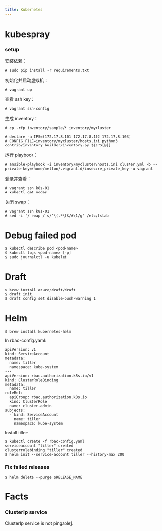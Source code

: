 ```yaml
---
title: Kubernetes
---
```


kubespray
=========

### setup

安装依赖：

    # sudo pip install -r requirements.txt

初始化并启动虚拟机：

    # vagrant up

查看 ssh key：

    # vagrant ssh-config

生成 inventory：

    # cp -rfp inventory/sample/* inventory/mycluster

    # declare -a IPS=(172.17.8.101 172.17.8.102 172.17.8.103)
    # CONFIG_FILE=inventory/mycluster/hosts.ini python3 contrib/inventory_builder/inventory.py ${IPS[@]}

运行 playbook：

    # ansible-playbook -i inventory/mycluster/hosts.ini cluster.yml -b --private-key=/home/mellon/.vagrant.d/insecure_private_key -u vagrant

登录并查看：

    # vagrant ssh k8s-01
    # kubectl get nodes

关闭 swap：

    # vagrant ssh k8s-01
    # sed -i '/ swap / s/^\(.*\)$/#\1/g' /etc/fstab


Debug failed pod
=================

    $ kubectl describe pod <pod-name>
    $ kubectl logs <pod-name> [-p]
    $ sudo journalctl -u kubelet


Draft
=====

    $ brew install azure/draft/draft
    $ draft init
    $ draft config set disable-push-warning 1

Helm
=====

    $ brew install kubernetes-helm

In rbac-config.yaml:

    apiVersion: v1
    kind: ServiceAccount
    metadata:
      name: tiller
      namespace: kube-system
    ---
    apiVersion: rbac.authorization.k8s.io/v1
    kind: ClusterRoleBinding
    metadata:
      name: tiller
    roleRef:
      apiGroup: rbac.authorization.k8s.io
      kind: ClusterRole
      name: cluster-admin
    subjects:
      - kind: ServiceAccount
        name: tiller
        namespace: kube-system

Install tiller:

    $ kubectl create -f rbac-config.yaml
    serviceaccount "tiller" created
    clusterrolebinding "tiller" created
    $ helm init --service-account tiller --history-max 200

### Fix failed releases

    $ helm delete --purge $RELEASE_NAME

Facts
======

### ClusterIp service

ClusterIp service is not pingable[1].

[1]: http://dockone.io/question/1433